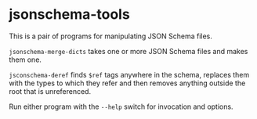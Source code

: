 # jsonschema-tools

This is a pair of programs for manipulating JSON Schema files.

`jsonschema-merge-dicts` takes one or more JSON Schema files and makes them one.

`jsconschema-deref` finds `$ref` tags anywhere in the schema, replaces
them with the types to which they refer and then removes anything
outside the root that is unreferenced.


Run either program with the `--help` switch for invocation and
options.
